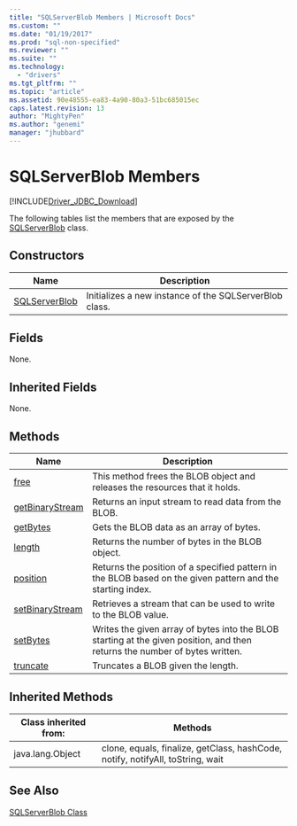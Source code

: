 ```yaml
---
title: "SQLServerBlob Members | Microsoft Docs"
ms.custom: ""
ms.date: "01/19/2017"
ms.prod: "sql-non-specified"
ms.reviewer: ""
ms.suite: ""
ms.technology: 
  - "drivers"
ms.tgt_pltfrm: ""
ms.topic: "article"
ms.assetid: 90e48555-ea83-4a90-80a3-51bc685015ec
caps.latest.revision: 13
author: "MightyPen"
ms.author: "genemi"
manager: "jhubbard"
---
```

# SQLServerBlob Members
[!INCLUDE[Driver_JDBC_Download](../../../includes/driver_jdbc_download.md)]

  The following tables list the members that are exposed by the [SQLServerBlob](../../../connect/jdbc/reference/sqlserverblob-class.md) class.  
  
## Constructors  
  
|Name|Description|  
|----------|-----------------|  
|[SQLServerBlob](../../../connect/jdbc/reference/sqlserverblob-constructor-sqlserverconnection-byte.md)|Initializes a new instance of the SQLServerBlob class.|  
  
## Fields  
 None.  
  
## Inherited Fields  
 None.  
  
## Methods  
  
|Name|Description|  
|----------|-----------------|  
|[free](../../../connect/jdbc/reference/free-method-sqlserverblob.md)|This method frees the BLOB object and releases the resources that it holds.|  
|[getBinaryStream](../../../connect/jdbc/reference/getbinarystream-method-sqlserverblob.md)|Returns an input stream to read data from the BLOB.|  
|[getBytes](../../../connect/jdbc/reference/getbytes-method-sqlserverblob.md)|Gets the BLOB data as an array of bytes.|  
|[length](../../../connect/jdbc/reference/length-method-sqlserverblob.md)|Returns the number of bytes in the BLOB object.|  
|[position](../../../connect/jdbc/reference/position-method-sqlserverblob.md)|Returns the position of a specified pattern in the BLOB based on the given pattern and the starting index.|  
|[setBinaryStream](../../../connect/jdbc/reference/setbinarystream-method-sqlserverblob.md)|Retrieves a stream that can be used to write to the BLOB value.|  
|[setBytes](../../../connect/jdbc/reference/setbytes-method-sqlserverblob.md)|Writes the given array of bytes into the BLOB starting at the given position, and then returns the number of bytes written.|  
|[truncate](../../../connect/jdbc/reference/truncate-method-sqlserverblob.md)|Truncates a BLOB given the length.|  
  
## Inherited Methods  
  
|Class inherited from:|Methods|  
|---------------------------|-------------|  
|java.lang.Object|clone, equals, finalize, getClass, hashCode, notify, notifyAll, toString, wait|  
  
## See Also  
 [SQLServerBlob Class](../../../connect/jdbc/reference/sqlserverblob-class.md)  
  
  